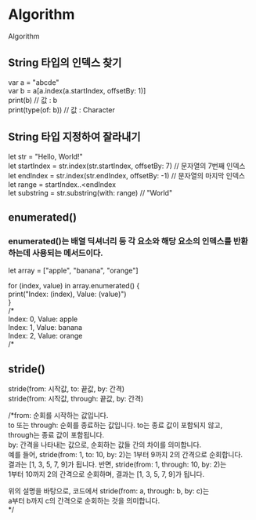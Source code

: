 # Algorithm
Algorithm


## String 타입의 인덱스 찾기
var a = "abcde" <br/>
var b = a[a.index(a.startIndex, offsetBy: 1)] <br/>
print(b) // 값 : b <br/>
print(type(of: b)) // 값 : Character <br/>


## String 타입 지정하여 잘라내기

let str = "Hello, World!" <br/>
let startIndex = str.index(str.startIndex, offsetBy: 7) // 문자열의 7번째 인덱스 <br/>
let endIndex = str.index(str.endIndex, offsetBy: -1) // 문자열의 마지막 인덱스 <br/>
let range = startIndex..<endIndex<br/>
let substring = str.substring(with: range) // "World" <br/>

## enumerated() 
### enumerated()는 배열 딕셔너리 등 각 요소와 해당 요소의 인덱스를 반환하는데 사용되는 메서드이다.
let array = ["apple", "banana", "orange"] <br/>

for (index, value) in array.enumerated() { <br/>
    print("Index: \(index), Value: \(value)") <br/>
} <br/>
/*  <br/>
Index: 0, Value: apple <br/>
Index: 1, Value: banana <br/>
Index: 2, Value: orange <br/>
/* <br/>

## stride() 
stride(from: 시작값, to: 끝값, by: 간격) <br/>
stride(from: 시작값, through: 끝값, by: 간격) <br/>

/*from: 순회를 시작하는 값입니다. <br/>
to 또는 through: 순회를 종료하는 값입니다. to는 종료 값이 포함되지 않고, <br/>
through는 종료 값이 포함됩니다. <br/>
by: 간격을 나타내는 값으로, 순회하는 값들 간의 차이를 의미합니다. <br/>
예를 들어, stride(from: 1, to: 10, by: 2)는 1부터 9까지 2의 간격으로 순회합니다. <br/> 
결과는 [1, 3, 5, 7, 9]가 됩니다. 반면, stride(from: 1, through: 10, by: 2)는  <br/>
1부터 10까지 2의 간격으로 순회하며, 결과는 [1, 3, 5, 7, 9]가 됩니다. <br/>

위의 설명을 바탕으로, 코드에서 stride(from: a, through: b, by: c)는  <br/>
a부터 b까지 c의 간격으로 순회하는 것을 의미합니다. <br/>
*/ <br/>

